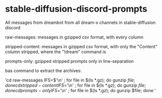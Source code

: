 # stable-diffusion-discord-prompts

All messages from dreambot from all dream-x channels in stable-diffusion discord

raw-messages: messages in gzipped csv format, with every column 

stripped-content: messages in gzipped csv format, with only the "Content" column stripped, where the "!dream" command is

prompts-only: gzipped stripped prompts only in line-separation

bas command to extract the archives:

'cd raw-messages
IFS=$'\n' ; for file in $(ls *.gz); do gunzip $file; done
cd stripped-content
IFS=$'\n' ; for file in $(ls *.gz); do gunzip $file; done
cd prompts-only
IFS=$'\n' ; for file in $(ls *.gz); do gunzip $file; done
'
